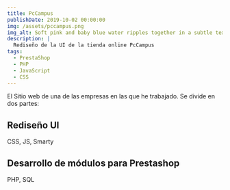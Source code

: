 ```yaml
---
title: PcCampus
publishDate: 2019-10-02 00:00:00
img: /assets/pccampus.png
img_alt: Soft pink and baby blue water ripples together in a subtle texture.
description: |
  Rediseño de la UI de la tienda online PcCampus
tags:
  - PrestaShop
  - PHP
  - JavaScript
  - CSS
---
```


El Sitio web de una de las empresas en las que he trabajado. Se divide en dos partes:

## Rediseño UI

CSS, JS, Smarty

## Desarrollo de módulos para Prestashop

PHP, SQL
